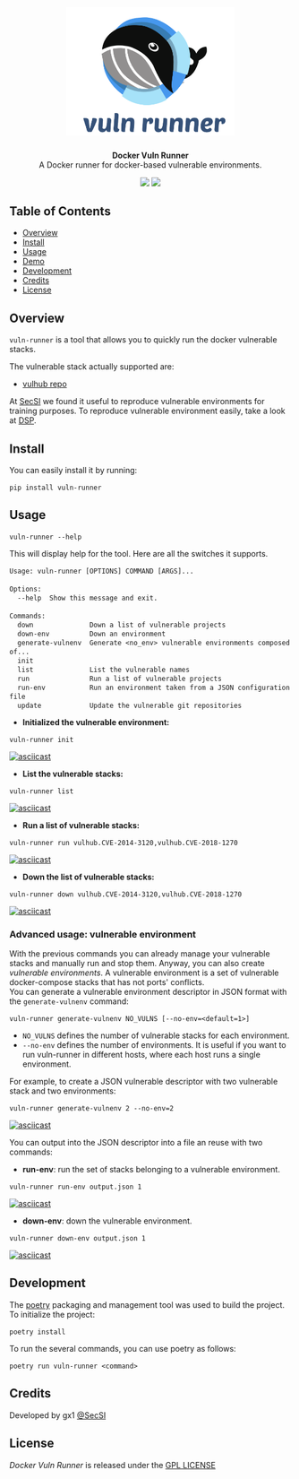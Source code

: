 <h1 align="center">
  <br>
    <img src="https://raw.githubusercontent.com/cybersecsi/docker-vuln-runner/main/logo.png" alt= "Docker Vuln Runner" width="300px">
</h1>
<p align="center">
    <b>Docker Vuln Runner</b> <br />
    A Docker runner for docker-based vulnerable environments. 
<p>
<p align="center">
  <a href="https://github.com/cybersecsi/docker-vuln-runner/blob/main/README.md"><img src="https://img.shields.io/badge/Documentation-complete-green.svg?style=flat"></a>
  <a href="https://github.com/cybersecsi/docker-vuln-runner/blob/main/LICENSE.md"><img src="https://img.shields.io/badge/License-GNU%20GPL-blue"></a>
</p>

## Table of Contents
- [Overview](#overview)
- [Install](#install)
- [Usage](#usage)
- [Demo](#demo)
- [Development](#development)
- [Credits](#credits)
- [License](#license)

## Overview
``vuln-runner``  is a tool that allows you to quickly run the docker vulnerable stacks. 

The vulnerable stack actually supported are: 
* [vulhub repo](https://github.com/vulhub/vulhub)

At [SecSI](https://secsi.io) we found it useful to reproduce vulnerable environments for training purposes. To reproduce vulnerable environment easily, take a look at [DSP](https://secsi.io/docker-security-playground/).

## Install
You can easily install it by running:
```
pip install vuln-runner
```

## Usage
```
vuln-runner --help
```

This will display help for the tool. Here are all the switches it supports.

```
Usage: vuln-runner [OPTIONS] COMMAND [ARGS]...

Options:
  --help  Show this message and exit.

Commands:
  down              Down a list of vulnerable projects
  down-env          Down an environment
  generate-vulnenv  Generate <no_env> vulnerable environments composed of...
  init
  list              List the vulnerable names
  run               Run a list of vulnerable projects
  run-env           Run an environment taken from a JSON configuration file
  update            Update the vulnerable git repositories

```

* **Initialized the vulnerable environment:**  
```
vuln-runner init
```

[![asciicast](https://asciinema.org/a/nYJEd62OzL3WLUuigyjeChLIE.svg)](https://asciinema.org/a/nYJEd62OzL3WLUuigyjeChLIE)


* **List the vulnerable stacks:**
```
vuln-runner list
```  


[![asciicast](https://asciinema.org/a/raziKJLlR6vWSbiIwY1w8kqaq.svg)](https://asciinema.org/a/raziKJLlR6vWSbiIwY1w8kqaq)  

* **Run a list of vulnerable stacks:**

```
vuln-runner run vulhub.CVE-2014-3120,vulhub.CVE-2018-1270
```

[![asciicast](https://asciinema.org/a/wIOCYSrD9o5ZE6NmuCWLTTD8A.svg)](https://asciinema.org/a/wIOCYSrD9o5ZE6NmuCWLTTD8A)  


* **Down the list of vulnerable stacks:**
```
vuln-runner down vulhub.CVE-2014-3120,vulhub.CVE-2018-1270
```

[![asciicast](https://asciinema.org/a/fAuTCMJHdxa5sRK0VlbfAKqcV.svg)](https://asciinema.org/a/fAuTCMJHdxa5sRK0VlbfAKqcV)  

### Advanced usage: vulnerable environment  
With the previous commands you can already manage your vulnerable stacks and manually run and stop them. 
Anyway, you can also create *vulnerable environments*. 
A vulnerable environment is a set of vulnerable docker-compose stacks that has not ports' conflicts.   
You can generate a vulnerable environment descriptor in JSON format with the `generate-vulnenv` command:   
``` 
vuln-runner generate-vulnenv NO_VULNS [--no-env=<default=1>]
```  

* `NO_VULNS` defines the number of vulnerable stacks for each environment. 
* `--no-env` defines the number of environments. It is useful if you want to run vuln-runner in different hosts, where each host runs a single environment.   

For example, to create a JSON vulnerable descriptor with two vulnerable stack and two environments: 
```
vuln-runner generate-vulnenv 2 --no-env=2  
```

[![asciicast](https://asciinema.org/a/KxRWBVOMLymUQiWgjDDm4f6JS.svg)](https://asciinema.org/a/KxRWBVOMLymUQiWgjDDm4f6JS)   

You can output into the JSON descriptor into a file an reuse with two commands: 
* **run-env**: run the set of stacks belonging to a vulnerable environment.   
```
vuln-runner run-env output.json 1
```
[![asciicast](https://asciinema.org/a/vuL2l5vL8bqRefx9EAqYlqxFC.svg)](https://asciinema.org/a/vuL2l5vL8bqRefx9EAqYlqxFC)

* **down-env**: down the vulnerable environment.  

```
vuln-runner down-env output.json 1
```
[![asciicast](https://asciinema.org/a/fAuTCMJHdxa5sRK0VlbfAKqcV.svg)](https://asciinema.org/a/fAuTCMJHdxa5sRK0VlbfAKqcV)  


## Development  
The [poetry](https://python-poetry.org/) packaging and management tool was used to build the project.  
To initialize the project: 
```
poetry install 
```  

To run the several commands, you can use poetry as follows:  

``` 
poetry run vuln-runner <command>  
```



## Credits
Developed by gx1 [@SecSI](https://secsi.io)

## License
*Docker Vuln Runner* is released under the [GPL LICENSE](https://github.com/cybersecsi/docker-vuln-runner/blob/main/LICENSE.md)
